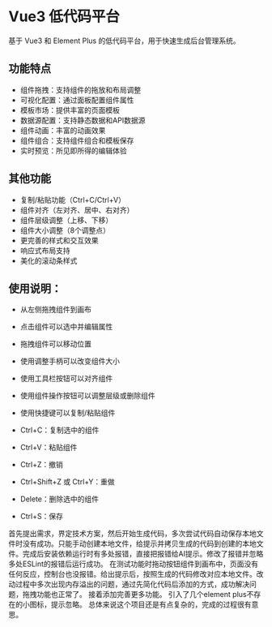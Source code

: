 # Vue3 低代码平台

基于 Vue3 和 Element Plus 的低代码平台，用于快速生成后台管理系统。

## 功能特点

- 组件拖拽：支持组件的拖放和布局调整
- 可视化配置：通过面板配置组件属性
- 模板市场：提供丰富的页面模板
- 数据源配置：支持静态数据和API数据源
- 组件动画：丰富的动画效果
- 组件组合：支持组件组合和模板保存
- 实时预览：所见即所得的编辑体验


## 其他功能
- 复制/粘贴功能（Ctrl+C/Ctrl+V）
- 组件对齐（左对齐、居中、右对齐）
- 组件层级调整（上移、下移）
- 组件大小调整（8个调整点）
- 更完善的样式和交互效果
- 响应式布局支持
- 美化的滚动条样式
## 使用说明：
- 从左侧拖拽组件到画布
- 点击组件可以选中并编辑属性
- 拖拽组件可以移动位置
- 使用调整手柄可以改变组件大小
- 使用工具栏按钮可以对齐组件
- 使用组件操作按钮可以调整层级或删除组件
- 使用快捷键可以复制/粘贴组件

- Ctrl+C：复制选中的组件
- Ctrl+V：粘贴组件
- Ctrl+Z：撤销
- Ctrl+Shift+Z 或 Ctrl+Y：重做
- Delete：删除选中的组件
- Ctrl+S：保存



首先提出需求，界定技术方案，然后开始生成代码，多次尝试代码自动保存本地文件时没有成功。只能手动创建本地文件，给提示并拷贝生成的代码到创建的本地文件。完成后安装依赖运行时有多处报错，直接把报错给AI提示。修改了报错并忽略多处ESLint的报错后运行成功。
在测试功能时拖动按钮组件到画布中，页面没有任何反应，控制台也没报错。给出提示后，按照生成的代码修改对应本地文件。改动过程中多次出现内存溢出的问题，通过先简化代码后添加的方式，成功解决问题，拖拽功能也正常了。
接着添加完善更多功能。
引入了几个element plus不存在的小图标，提示忽略。
总体来说这个项目还是有点复杂的，完成的过程很有意思。
